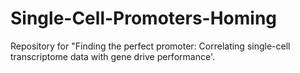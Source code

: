 # Single-Cell-Promoters-Homing

Repository for "Finding the perfect promoter: Correlating single-cell transcriptome data with gene drive performance'.
